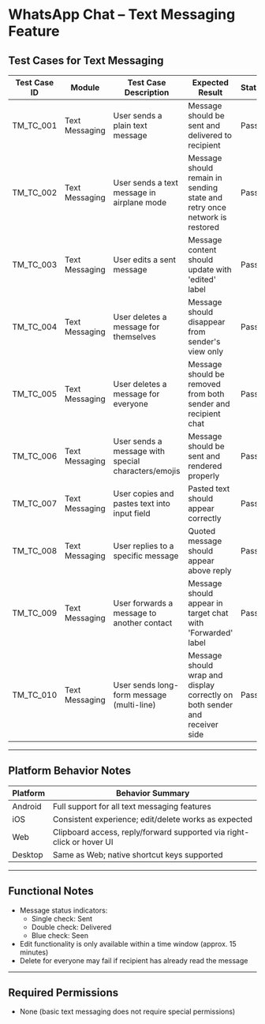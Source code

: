 # WhatsApp Chat – Text Messaging Feature

## Test Cases for Text Messaging

| Test Case ID   | Module         | Test Case Description                                               | Expected Result                                                             | Status | Priority | Notes                                   |
|----------------|----------------|----------------------------------------------------------------------|------------------------------------------------------------------------------|--------|----------|------------------------------------------|
| TM_TC_001      | Text Messaging | User sends a plain text message                                     | Message should be sent and delivered to recipient                          | Pass   | High     |                                           |
| TM_TC_002      | Text Messaging | User sends a text message in airplane mode                          | Message should remain in sending state and retry once network is restored  | Pass   | High     |                                           |
| TM_TC_003      | Text Messaging | User edits a sent message                                           | Message content should update with 'edited' label                          | Pass   | High     | Feature available on latest builds only  |
| TM_TC_004      | Text Messaging | User deletes a message for themselves                               | Message should disappear from sender's view only                           | Pass   | Medium   |                                           |
| TM_TC_005      | Text Messaging | User deletes a message for everyone                                 | Message should be removed from both sender and recipient chat              | Pass   | High     | Time-limited feature                     |
| TM_TC_006      | Text Messaging | User sends a message with special characters/emojis                 | Message should be sent and rendered properly                               | Pass   | Low      |                                           |
| TM_TC_007      | Text Messaging | User copies and pastes text into input field                        | Pasted text should appear correctly                                        | Pass   | Medium   |                                           |
| TM_TC_008      | Text Messaging | User replies to a specific message                                  | Quoted message should appear above reply                                   | Pass   | Medium   |                                           |
| TM_TC_009      | Text Messaging | User forwards a message to another contact                          | Message should appear in target chat with 'Forwarded' label                | Pass   | Medium   |                                           |
| TM_TC_010      | Text Messaging | User sends long-form message (multi-line)                           | Message should wrap and display correctly on both sender and receiver side | Pass   | Medium   |                                           |

---

## Platform Behavior Notes

| Platform     | Behavior Summary                                                      |
|--------------|------------------------------------------------------------------------|
| Android      | Full support for all text messaging features                          |
| iOS          | Consistent experience; edit/delete works as expected                  |
| Web          | Clipboard access, reply/forward supported via right-click or hover UI |
| Desktop      | Same as Web; native shortcut keys supported                           |

---

## Functional Notes

- Message status indicators:
  - Single check: Sent
  - Double check: Delivered
  - Blue check: Seen
- Edit functionality is only available within a time window (approx. 15 minutes)
- Delete for everyone may fail if recipient has already read the message

---

## Required Permissions

- None (basic text messaging does not require special permissions)
